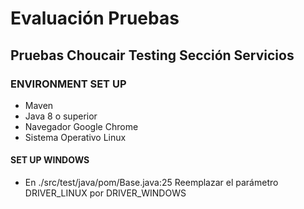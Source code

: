 # Evaluación Pruebas
## Pruebas Choucair Testing Sección Servicios

### ENVIRONMENT SET UP

- Maven
- Java 8 o superior
- Navegador Google Chrome
- Sistema Operativo Linux

#### SET UP WINDOWS

- En ./src/test/java/pom/Base.java:25 Reemplazar el parámetro DRIVER_LINUX por DRIVER_WINDOWS




